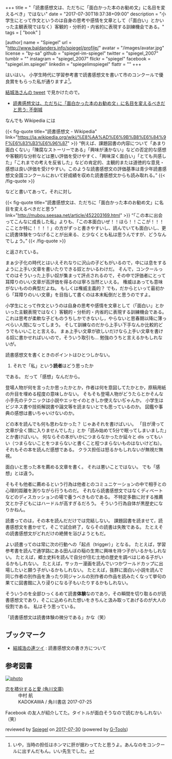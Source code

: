 +++
title = "「読書感想文は、ただちに「面白かった本のお勧め文」に名目を変えるべき」ではない"
date =  "2017-07-30T18:37:38+09:00"
description = "小学生にとって作文というのは自身の思考や感情を文章として（「面白い」とかいった主観表現ではなく）客観的・分析的・内省的に表現する訓練機会である。"
tags        = [ "book" ]

[author]
  name      = "Spiegel"
  url       = "http://www.baldanders.info/spiegel/profile/"
  avatar    = "/images/avatar.jpg"
  license   = "by-sa"
  github    = "spiegel-im-spiegel"
  twitter   = "spiegel_2007"
  tumblr    = ""
  instagram = "spiegel_2007"
  flickr    = "spiegel"
  facebook  = "spiegel.im.spiegel"
  linkedin  = "spiegelimspiegel"
  flattr    = ""
+++

はいはい。
小学生時代に学習参考書で読書感想文を書いて市のコンクールで優良賞をもらった私が通りますよ[^js]。

[^js]: いや，当時の担任はホンマに肝が据わってたと思うよ。あんなのをコンクールに出すんだもん。いい先生でした。

[結城浩さんの tweet](https://twitter.com/hyuki/status/891101370698276865) で見かけたので。

- [読書感想文は、ただちに「面白かった本のお勧め文」に名目を変えるべきだと思う: 不倒城](http://mubou.seesaa.net/article/452203169.html)

なんでも Wikipedia には

{{< fig-quote title="読書感想文 - Wikipedia" link="https://ja.wikipedia.org/wiki/%E8%AA%AD%E6%9B%B8%E6%84%9F%E6%83%B3%E6%96%87" >}}
<q>例えば、課題図書の内容について「あまり面白くない」「陳腐なストーリーである」「興味が湧かない」などの否定的な感想や客観的な分析などは悪い評価を受けやすく、「興味深く面白い」「とても共感した」「これまでの考えを反省した」などの肯定的、主観的または道徳的な意見・感想は良い評価を受けやすい。このような読書感想文の評価基準は青少年読書感想文全国コンクールにおいて好成績を収めた読書感想文からも読み取れる。</q>
{{< /fig-quote >}}

などと書いてあって，それに対し

{{< fig-quote title="読書感想文は、ただちに「面白かった本のお勧め文」に名目を変えるべきだと思う" link="http://mubou.seesaa.net/article/452203169.html" >}}
<q>「この本に出会ってこんなに成長した私」よりも、「この本面白いぜ！！ほら！！ここが！！！こことか特に！！！！」の方がずっと書きやすいし、読んでいても面白いし、更に読書体験をつなげることが出来る、と少なくとも私は思うんですが、どうなんでしょう。</q>
{{< /fig-quote >}}

と返されている。

まぁ少子化の時代とはいえそれなりに沢山の子どもがいるので，中には息をするように上手い文章を書いたりできる奴とかいるわけだ。
そんで，コンクールってのはそういった上手い奴が集まって評点されるので，その中で評価者にとって耳障りのいい文章が高評価を得るのは寧ろ当然といえる。
権威はあっても意味がないものの典型だよね。
もしくは権威主義的？ でも，だからといって最初から「耳障りのいい文章」を目指して書くのは本末転倒だと思うのですよ。

小学生にとって作文というのは自身の思考や感情を文章として（「面白い」とかいった主観表現ではなく）客観的・分析的・内省的に表現する訓練機会である。
これは思考が柔軟な子どものうちしかできないし，やらないと思春期以降に薄っぺらい人間になってしまう。
そして訓練なのだから上手い下手なんか比較的どうでもいいことと言える。
まぁ上手い文章が欲しいだけなら上手い文章を書ける奴に書かせればいいので，そういう取引も... 勉強のうちと言えるかもしれないが。

読書感想文を書くときのポイントはひとつしかない。

1. それで「私」という**読者**はどう思ったか

である。
だって「感想」なんだから。

登場人物が何を言ったか思ったかとか，作者は何を意図してたかとか，原稿用紙の升目を埋める程度の意味しかない。
そもそも登場人物がどうたらとかそんな小手先のテクニックは小説やエッセイのときしか使えないぢゃんか。
小学生はビジネス書や技術解説書や論文等を読まないとでも思っているのか。
図鑑や事典の感想は書いちゃいけないのか。

どの本を読んでも何も思わなかった？ じゃあそれを書けばいい。
「目が滑って文章が全く頭に入りませんでした」とか「読み始めて5分で眠ってしまいました」とか書けばいい。
何ならその本がいかにつまらなかったか延々と dis ってもいい（つまらないことをつまらないと書くこと程つまらないものはないけどね）。
それもその本を読んだ感想である。
クラス担任は怒るかもしれないが無視だ無視。

面白いと思った本を薦める文章を書く。
それは悪いことではない。
でも「感想」とは違う。

そもそも他者に薦めるという行為は他者とのコミュニケーションの中で相手との心理的距離を測りながら行うものだ。
それなら読書感想文ではなくディベートなどのディスカッションの場で養うべきものである。
不特定多数に対する推薦文とか子どもにはハードルが高すぎるだろう。
そういう行為自体が黒歴史になりかねん。

読書ってのは，その本を読んだだけでは完結しない。
課題図書を読ませて，読書感想文を書かせて，そこで試合終了，ならその読書は失敗である。
たとえその読書感想文がどれだけの絶賛を浴びようともだ。

よい読書ってのは常に次の行動への「起点（trigger）」となる。
たとえば，学習参考書を読んで通学路にある田んぼの稲の生育に興味を持つ子がいるかもしれない。
たとえば，郷土史料を読んで自分が住む土地の歴史を調べはじめる子がいるかもしれない。
たとえば，サッカー漫画を読んでいつかワールドカップに出場したいと願う子がいるかもしれない。
たとえば，抜群に面白い小説を読んで同じ作者の別作品を漁ったり同ジャンルの別作者の作品を読みたくなって挙句の果てに図書館に入り浸りになる子もいたりするかもしれない。

そういうのを全部ひっくるめて読書**体験**なのであり，その瞬間を切り取るのが読書感想文であり，そこに込められた想いをきちんと汲み取ってあげるのが大人の役割である。
私はそう思っている。

「読書感想文は読書体験の微分である」かな（笑）

## ブックマーク

- [結城浩の連ツイ](http://rentwi.textfile.org/?891148539807416320) : 読書感想文の書き方について

## 参考図書

<div class="hreview" ><a class="item url" href="http://www.amazon.co.jp/exec/obidos/ASIN/B0741WVFFL/baldandersinf-22/"><img src="https://images-fe.ssl-images-amazon.com/images/I/61HLi1jY4iL._SL160_.jpg" alt="photo" class="photo"  /></a><dl ><dt class="fn"><a class="item url" href="http://www.amazon.co.jp/exec/obidos/ASIN/B0741WVFFL/baldandersinf-22/">恋を積分すると愛 (角川文庫)</a></dt><dd>中村 航 </dd><dd>KADOKAWA / 角川書店 2017-07-25</dd></dl><p class="similar"></p>
<p class="description">Facebook の友人が紹介してた。タイトルが面白そうなので読むかもしれない（笑）</p>
<p class="gtools" >reviewed by <a href='#maker' class='reviewer'>Spiegel</a> on <abbr class="dtreviewed" title="2017-07-30">2017-07-30</abbr> (powered by <a href="http://www.goodpic.com/mt/aws/index.html" >G-Tools</a>)</p>
</div>
